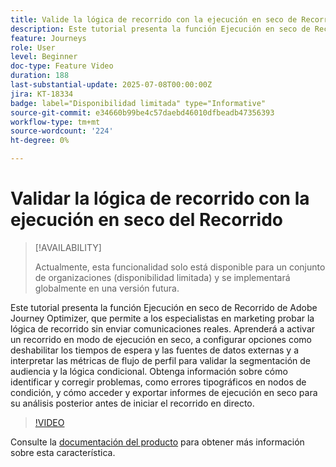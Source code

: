 ```yaml
---
title: Valide la lógica de recorrido con la ejecución en seco de Recorrido en Adobe Journey Optimizer.
description: Este tutorial presenta la función Ejecución en seco de Recorrido de Adobe Journey Optimizer, que permite a los especialistas en marketing probar la lógica de recorrido sin enviar comunicaciones reales. Aprenderá a activar un recorrido en modo de ejecución en seco, a configurar opciones como deshabilitar los tiempos de espera y las fuentes de datos externas y a interpretar las métricas de flujo de perfil para validar la segmentación de audiencia y la lógica condicional. Obtenga información sobre cómo identificar y corregir problemas, como errores tipográficos en nodos de condición, y cómo acceder y exportar informes de ejecución en seco para su análisis posterior antes de iniciar el recorrido en directo.
feature: Journeys
role: User
level: Beginner
doc-type: Feature Video
duration: 188
last-substantial-update: 2025-07-08T00:00:00Z
jira: KT-18334
badge: label="Disponibilidad limitada" type="Informative"
source-git-commit: e34660b99be4c57daebd46010dfbeadb47356393
workflow-type: tm+mt
source-wordcount: '224'
ht-degree: 0%

---
```



# Validar la lógica de recorrido con la ejecución en seco del Recorrido

>[!AVAILABILITY]
>
>Actualmente, esta funcionalidad solo está disponible para un conjunto de organizaciones (disponibilidad limitada) y se implementará globalmente en una versión futura.

Este tutorial presenta la función Ejecución en seco de Recorrido de Adobe Journey Optimizer, que permite a los especialistas en marketing probar la lógica de recorrido sin enviar comunicaciones reales. Aprenderá a activar un recorrido en modo de ejecución en seco, a configurar opciones como deshabilitar los tiempos de espera y las fuentes de datos externas y a interpretar las métricas de flujo de perfil para validar la segmentación de audiencia y la lógica condicional. Obtenga información sobre cómo identificar y corregir problemas, como errores tipográficos en nodos de condición, y cómo acceder y exportar informes de ejecución en seco para su análisis posterior antes de iniciar el recorrido en directo.

>[!VIDEO](https://video.tv.adobe.com/v/3464681/?learn=on&enablevpops)

Consulte la [documentación del producto](https://experienceleague.adobe.com/en/docs/journey-optimizer/using/orchestrate-journeys/create-journey/journey-dry-run) para obtener más información sobre esta característica.
